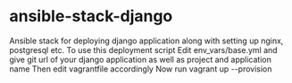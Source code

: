 ansible-stack-django
====================

Ansible stack for deploying django application along with setting up nginx, postgresql etc.
To use this deployment script
Edit env_vars/base.yml and give git url of your django application as well as project and application name
Then edit vagrantfile accordingly
Now run vagrant up --provision
